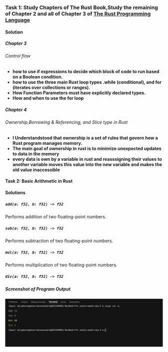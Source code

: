 ### Task 1: Study Chapters of The Rust Book,Study the **remaining of Chapter 2** and **all of Chapter 3** of [The Rust Programming Language](https://doc.rust-lang.org/book/)

#### Solution

##### Chapter 3

###### Control flow

- **how to use if expressions to decide which block of code to run based on a Boolean condition.**
- **how to use the three main Rust loop types .while (conditional), and for (iterates over collections or ranges).**
- **How Function Parameters must have explicitly declared types.**
- **How and when to use the for loop**

##### Chapter 4

###### Ownership,Borrowing & Referencing, and Slice type in Rust

- **I Understandstood that ownership is a set of rules that govern how a Rust program manages memory.**
- **The main goal of ownership in rust is to minimize unexpected updates to data in the memory**
- **every data is own by a variable in rust and reasssigning their values to another variable moves this value into the new variable and makes the old value inaccessible**

#### Task 2: Basic Arithmetic in Rust

#### Solutions

##### `add(a: f32, b: f32) -> f32`

Performs addition of two floating-point numbers.

##### `sub(a: f32, b: f32) -> f32`

Performs subtraction of two floating-point numbers.

##### `mul(a: f32, b: f32) -> f32`

Performs multiplication of two floating-point numbers.

##### `div(a: f32, b: f32) -> f32`

##### Screenshot of Program Output

![Rust Calculator with Colored Output](screenshot.png)
